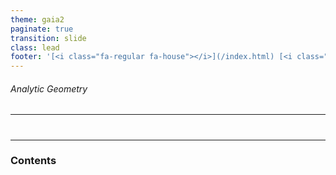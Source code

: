 ```yaml
---
theme: gaia2
paginate: true
transition: slide
class: lead
footer: '[<i class="fa-regular fa-house"></i>](/index.html) [<i class="fa-regular fa-circle-up"></i>](../index.html) [<i class="fa-regular fa-circle-left"></i>](#1)'
---
```



###### Analytic Geometry

<div class="dashboard-tiles">

</div>

---

<!-- _class: lead invert -->

#

---

### Contents

